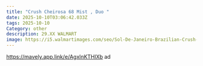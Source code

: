```yaml
---
title: "Crush Cheirosa 68 Mist , Duo "
date: 2025-10-10T03:06:42.033Z
tags: 2025-10-10
Category: other
description: 29.XX WALMART
image: https://i5.walmartimages.com/seo/Sol-De-Janeiro-Brazilian-Crush-Cheirosa-68-Mist-Duo_e12fd92f-9e93-41ff-b6be-78ca689766aa.41d300fc4e0a833eb4a0107f1eb16a66.jpeg?odnHeight=573&odnWidth=573&odnBg=FFFFFF
---
```

https://mavely.app.link/e/AgxlnKTHlXb  ad